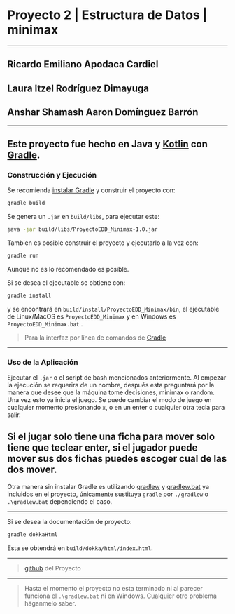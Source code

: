 # Proyecto 2 | Estructura de Datos | minimax

---
## Ricardo Emiliano Apodaca Cardiel <span style="font-family:monospace">
## Laura Itzel Rodríguez Dimayuga <span style="font-family:monospace">
## Anshar Shamash Aaron Domínguez Barrón <span style="font-family:monospace">
---

Este proyecto fue hecho en Java y [Kotlin](https://kotlinlang.org/ "Kotlin" ) con
[Gradle](https://gradle.org/ "Gradle").
---

### Construcción y Ejecución
Se recomienda [instalar Gradle](https://gradle.org/install/ "Instalar Gradle") y construir el
proyecto con:

```bash
gradle build
```

Se genera un `.jar` en `build/libs`, para ejecutar este:

```bash
java -jar build/libs/ProyectoEDD_Minimax-1.0.jar
```

Tambien es posible construir el proyecto y ejecutarlo a la vez con: 

```bash
gradle run
```
Aunque no es lo recomendado es posible.

Si se desea el ejecutable se obtiene con:
```bash
gradle install
```
y se encontrará en `build/install/ProyectoEDD_Minimax/bin`, 
el ejecutable de Linux/MacOS es `ProyectoEDD_Minimax` y en Windows es
`ProyectoEDD_Minimax.bat` .

>Para la interfaz por línea de comandos de 
[Gradle](https://docs.gradle.org/current/userguide/command_line_interface.html "Lina de Comando gradle")

---

### Uso de la Aplicación

Ejecutar el `.jar` o el script de bash mencionados anteriormente.
Al empezar la ejecución se requerira de un nombre, después esta preguntará por la manera
que desee que la máquina tome decisiones, minimax o random. Una vez esto ya inicia el juego.
Se puede cambiar el modo de juego en cualquier momento presionando `x`, o en un enter 
o cualquier otra tecla para salir.

Si el jugar solo tiene una ficha para mover solo tiene que teclear enter, 
si el jugador puede mover sus dos fichas puedes escoger cual de las dos mover.
---
Otra manera sin instalar Gradle es utilizando [gradlew](gradlew) y [gradlew.bat](gradlew.bat)
ya incluidos en el proyecto, únicamente sustituya `gradle` por `./gradlew` o
`.\gradlew.bat` dependiendo el caso.


***
Si se desea la documentación de proyecto:
```bash
gradle dokkaHtml
```
Esta se obtendrá en `build/dokka/html/index.html`. 
***
>[github](https://github.com/SlemimanPzz/ProyectoEDD_Minimax) del Proyecto
---
>Hasta el momento el proyecto no esta terminado ni al parecer funciona el `.\gradlew.bat`
> ni en Windows. Cualquier otro problema háganmelo saber.
